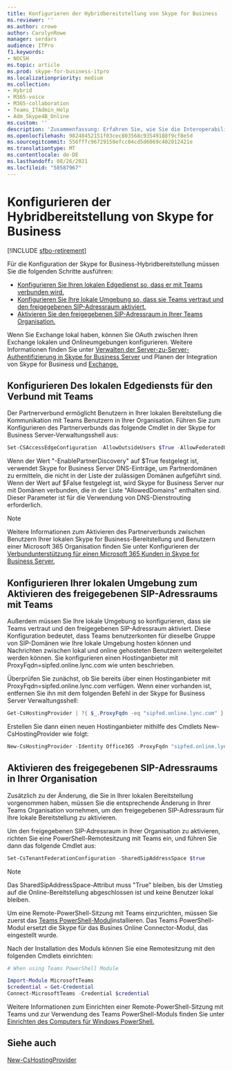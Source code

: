 ```yaml
---
title: Konfigurieren der Hybridbereitstellung von Skype for Business
ms.reviewer: ''
ms.author: crowe
author: CarolynRowe
manager: serdars
audience: ITPro
f1.keywords:
- NOCSH
ms.topic: article
ms.prod: skype-for-business-itpro
ms.localizationpriority: medium
ms.collection:
- Hybrid
- M365-voice
- M365-collaboration
- Teams_ITAdmin_Help
- Adm_Skype4B_Online
ms.custom: ''
description: 'Zusammenfassung: Erfahren Sie, wie Sie die Interoperabilität zwischen Ihrer lokalen Bereitstellung und Teams konfigurieren.'
ms.openlocfilehash: 98248452151f03cec803568c93549188f9cf8e5d
ms.sourcegitcommit: 556fffc96729150efcc04cd5d6069c402012421e
ms.translationtype: MT
ms.contentlocale: de-DE
ms.lasthandoff: 08/26/2021
ms.locfileid: "58587967"
---
```

# <a name="configure-skype-for-business-hybrid"></a>Konfigurieren der Hybridbereitstellung von Skype for Business

[!INCLUDE [sfbo-retirement](../../Hub/includes/sfbo-retirement.md)]

Für die Konfiguration der Skype for Business-Hybridbereitstellung müssen Sie die folgenden Schritte ausführen:

- [Konfigurieren Sie Ihren lokalen Edgedienst so, dass er mit Teams verbunden wird.](#configure-your-on-premises-edge-service-to-federate-with-teams)
- [Konfigurieren Sie Ihre lokale Umgebung so, dass sie Teams vertraut und den freigegebenen SIP-Adressraum aktiviert.](#configure-your-on-premises-environment-to-enable-shared-sip-address-space-with-teams)
- [Aktivieren Sie den freigegebenen SIP-Adressraum in Ihrer Teams Organisation.](#enable-shared-sip-address-space-in-your-organization)

Wenn Sie Exchange lokal haben, können Sie OAuth zwischen Ihren Exchange lokalen und Onlineumgebungen konfigurieren. Weitere Informationen finden Sie unter [Verwalten der Server-zu-Server-Authentifizierung in Skype for Business Server](../../SfbServer/manage/authentication/server-to-server-and-partner-applications.md) und Planen der Integration von Skype for Business und [Exchange.](../../SfbServer/plan-your-deployment/integrate-with-exchange/integrate-with-exchange.md#feature_support) 
  
## <a name="configure-your-on-premises-edge-service-to-federate-with-teams"></a>Konfigurieren Des lokalen Edgediensts für den Verbund mit Teams

Der Partnerverbund ermöglicht Benutzern in Ihrer lokalen Bereitstellung die Kommunikation mit Teams Benutzern in Ihrer Organisation. Führen Sie zum Konfigurieren des Partnerverbunds das folgende Cmdlet in der Skype for Business Server-Verwaltungsshell aus:
  
```PowerShell
Set-CSAccessEdgeConfiguration -AllowOutsideUsers $True -AllowFederatedUsers $True -EnablePartnerDiscovery $True -UseDnsSrvRouting
```

Wenn der Wert "-EnablePartnerDiscovery" auf $True festgelegt ist, verwendet Skype for Business Server DNS-Einträge, um Partnerdomänen zu ermitteln, die nicht in der Liste der zulässigen Domänen aufgeführt sind. Wenn der Wert auf $False festgelegt ist, wird Skype for Business Server nur mit Domänen verbunden, die in der Liste "AllowedDomains" enthalten sind. Dieser Parameter ist für die Verwendung von DNS-Dienstrouting erforderlich.

> [!NOTE]
> Weitere Informationen zum Aktivieren des Partnerverbunds zwischen Benutzern Ihrer lokalen Skype for Business-Bereitstellung und Benutzern einer Microsoft 365 Organisation finden Sie unter Konfigurieren der [Verbundunterstützung für einen Microsoft 365 Kunden in Skype for Business Server.](../../SfbServer/manage/federation-and-external-access/federation-support/configuring-federation-support.md)


## <a name="configure-your-on-premises-environment-to-enable-shared-sip-address-space-with-teams"></a>Konfigurieren Ihrer lokalen Umgebung zum Aktivieren des freigegebenen SIP-Adressraums mit Teams

Außerdem müssen Sie Ihre lokale Umgebung so konfigurieren, dass sie Teams vertraut und den freigegebenen SIP-Adressraum aktiviert. Diese Konfiguration bedeutet, dass Teams benutzerkonten für dieselbe Gruppe von SIP-Domänen wie Ihre lokale Umgebung hosten können und Nachrichten zwischen lokal und online gehosteten Benutzern weitergeleitet werden können. Sie konfigurieren einen Hostinganbieter mit ProxyFqdn=sipfed.online.lync.com wie unten beschrieben.

Überprüfen Sie zunächst, ob Sie bereits über einen Hostinganbieter mit ProxyFqdn=sipfed.online.lync.com verfügen. Wenn einer vorhanden ist, entfernen Sie ihn mit dem folgenden Befehl in der Skype for Business Server Verwaltungsshell:

```PowerShell
Get-CsHostingProvider | ?{ $_.ProxyFqdn -eq "sipfed.online.lync.com" } | Remove-CsHostingProvider
```

Erstellen Sie dann einen neuen Hostinganbieter mithilfe des Cmdlets New-CsHostingProvider wie folgt: 

```PowerShell
New-CsHostingProvider -Identity Office365 -ProxyFqdn "sipfed.online.lync.com" -Enabled $true -EnabledSharedAddressSpace $true -HostsOCSUsers $true -VerificationLevel UseSourceVerification -IsLocal $false -AutodiscoverUrl https://webdir.online.lync.com/Autodiscover/AutodiscoverService.svc/root 
```

 ## <a name="enable-shared-sip-address-space-in-your-organization"></a>Aktivieren des freigegebenen SIP-Adressraums in Ihrer Organisation
  
Zusätzlich zu der Änderung, die Sie in Ihrer lokalen Bereitstellung vorgenommen haben, müssen Sie die entsprechende Änderung in Ihrer Teams Organisation vornehmen, um den freigegebenen SIP-Adressraum für Ihre lokale Bereitstellung zu aktivieren.  

Um den freigegebenen SIP-Adressraum in Ihrer Organisation zu aktivieren, richten Sie eine PowerShell-Remotesitzung mit Teams ein, und führen Sie dann das folgende Cmdlet aus:
  
```PowerShell
Set-CsTenantFederationConfiguration -SharedSipAddressSpace $true
```

> [!NOTE]
> Das SharedSipAddressSpace-Attribut muss "True" bleiben, bis der Umstieg auf die Online-Bereitstellung abgeschlossen ist und keine Benutzer lokal bleiben. 
  
Um eine Remote-PowerShell-Sitzung mit Teams einzurichten, müssen Sie zuerst das [Teams PowerShell-Modul](/microsoftteams/teams-powershell-install)installieren. Das Teams PowerShell-Modul ersetzt die Skype für das Busines Online Connector-Modul, das eingestellt wurde.
  
Nach der Installation des Moduls können Sie eine Remotesitzung mit den folgenden Cmdlets einrichten:
   ```powershell
   # When using Teams PowerShell Module

   Import-Module MicrosoftTeams
   $credential = Get-Credential
   Connect-MicrosoftTeams -Credential $credential
   ```

Weitere Informationen zum Einrichten einer Remote-PowerShell-Sitzung mit Teams und zur Verwendung des Teams PowerShell-Moduls finden Sie unter [Einrichten des Computers für Windows PowerShell.](../../SfbOnline/set-up-your-computer-for-windows-powershell/set-up-your-computer-for-windows-powershell.md)
  


## <a name="see-also"></a>Siehe auch

[New-CsHostingProvider](/powershell/module/skype/new-cshostingprovider?view=skype-ps)
